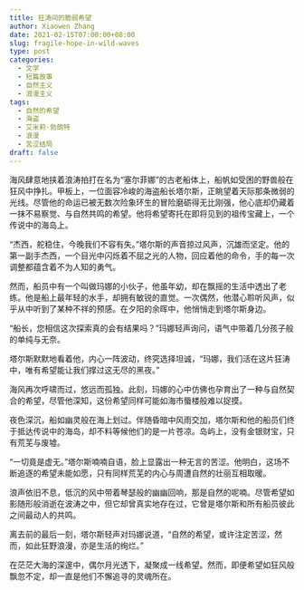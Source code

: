 ```yaml
---
title: 狂涛间的脆弱希望
author: Xiaowen Zhang
date: 2021-02-15T07:00:00+08:00
slug: fragile-hope-in-wild-waves
type: post
categories:
  - 文学
  - 短篇故事
  - 自然主义
  - 浪漫主义
tags:
  - 自然的希望
  - 海盗
  - 艾米莉·勃朗特
  - 浪漫
  - 苦涩结局
draft: false
---
```


海风肆意地挟着浪涛拍打在名为“塞尔菲娜”的古老船体上，船帆如受困的野兽般在狂风中挣扎。甲板上，一位面容冷峻的海盗船长塔尔斯，正眺望着天际那条微弱的光线。尽管他的命运已被无数次险象环生的冒险磨砺得无比刚强，他心底却仍藏着一抹不易察觉、与自然共鸣的希望。他将希望寄托在即将见到的祖传宝藏上，一个传说中的海岛上。

“杰西，舵稳住，今晚我们不容有失。”塔尔斯的声音掠过风声，沉雄而坚定。他的第一副手杰西，一个目光中闪烁着不屈之光的人物，回应着他的命令，手的每一次调整都蕴含着不为人知的勇气。

然而，船员中有一个叫做玛娜的小伙子，他虽年幼，却在飘摇的生活中透出了老练。他是船上最年轻的水手，却拥有敏锐的直觉。一次偶然，他潜心聆听风声，似乎从中听到了某种不祥的预感。在夕阳的余晖中，他悄悄走到塔尔斯身边。

“船长，您相信这次探索真的会有结果吗？”玛娜轻声询问，语气中带着几分孩子般的单纯与无奈。

塔尔斯默默地看着他，内心一阵波动，终究选择坦诚，“玛娜，我们活在这片狂涛中，唯有希望能让我们撑过这无尽的黑夜。”

海风再次呼啸而过，悠远而孤独。此刻，玛娜的心中仿佛也孕育出了一种与自然契合的希望，尽管他深知，这份希望同样可能如海市蜃楼般难以捉摸。

夜色深沉，船如幽灵般在海上划过。伴随昏暗中风雨交加，塔尔斯和他的船员们终于抵达传说中的海岛，却不料等候他们的是一片苍凉。岛屿上，没有金银财宝，只有荒芜与废墟。

“一切竟是虚无。”塔尔斯喃喃自语，脸上显露出一种无言的苦涩。他明白，这场不断追逐的希望未能如愿，只有同样荒芜的内心与周遭自然的壮丽互相取暖。

浪声依旧不息，低沉的风中带着琴瑟般的幽幽回响，那是自然的呢喃。尽管希望如影随形般消逝在波涛之中，但它却曾真实地存在过，它曾是塔尔斯和所有船员彼此之间最动人的共鸣。

离去前的最后一刻，塔尔斯轻声对玛娜说道，“自然的希望，或许注定苦涩，然而，如此狂野浪漫，亦是生活的绚烂。”

在茫茫大海的深邃中，偶尔月光透下，凝聚成一线希望。然而，即便希望如狂风般飘忽不定，却一直是他们不懈追寻的灵魂所在。